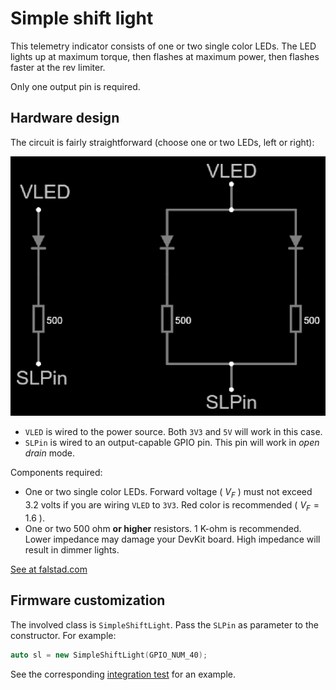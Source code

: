 # Simple shift light

This telemetry indicator consists of one or two single color LEDs.
The LED lights up at maximum torque,
then flashes at maximum power,
then flashes faster at the rev limiter.

Only one output pin is required.

## Hardware design

The circuit is fairly straightforward
(choose one or two LEDs, left or right):

![Circuit design](./SimpleShiftLight.png)

- `VLED` is wired to the power source.
  Both `3V3` and `5V` will work in this case.
- `SLPin` is wired to an output-capable GPIO pin.
  This pin will work in *open drain* mode.

Components required:

- One or two single color LEDs.
  Forward voltage ( $V_F$ ) must not exceed 3.2 volts
  if you are wiring `VLED` to `3V3`.
  Red color is recommended ( $V_F=1.6$ ).
- One or two 500 ohm **or higher** resistors.
  1 K-ohm is recommended.
  Lower impedance may damage your DevKit board.
  High impedance will result in dimmer lights.

[See at falstad.com](https://falstad.com/circuit/circuitjs.html?ctz=CQAgjCAMB0l3BWcMBMcUHYMGZIA4UA2ATmIxAUgoqoQFMBaMMAKACcRCAWcQq7kJhRQakFgBNOPPPx5g+gkOLoAzAIYBXADYAXFgA8QXCIULJsnYkcE8AagBkAogBEDIbGZTE8yKrgg8KDwAyvYACgCWAHZumBZcfthIXPE2IA4uEoJBIDLZcgrCyuraehwoOfJUFYEYwrRwsXXuKD7YHu7YAWmhkTGS2HjSfkO81Uqqmrrs7qNVs7X1oiwA7vmCzbiLUKvukNtbezxia4dCCxv1uzW5fvu3O6f3eYPDj0cPh1w+YkA)

## Firmware customization

The involved class is `SimpleShiftLight`.
Pass the `SLPin` as parameter to the constructor.
For example:

```c++
auto sl = new SimpleShiftLight(GPIO_NUM_40);
```

See the corresponding
[integration test](../../../../src/QualityControl/IntegrationTests/TelemetryIntegrationTest/TelemetryIntegrationTest.ino)
for an example.
